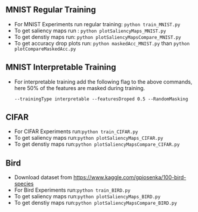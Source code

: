 






MNIST Regular Training
-----------------------
- For MNIST Experiments run regular training:  ```python train_MNIST.py ```
- To get saliency maps run : ```python plotSaliencyMaps_MNIST.py```
- To get denstiy maps run: ```python plotSaliencyMapsCompare_MNIST.py```
- To get accuracy drop plots run: ```python maskedAcc_MNIST.py``` than ```python plotCompareMaskedAcc.py```

MNIST Interpretable Training
-----------------------------
- For interpretable training add the following flag to the above commands, here 50% of the features are masked during training.
   
   ```--trainingType interpretable --featuresDroped 0.5 --RandomMasking ```



CIFAR
---------------------
- For CIFAR Experiments run:```python train_CIFAR.py```
- To get saliency maps run:```python plotSaliencyMaps_CIFAR.py```
- To get denstiy maps run:```python plotSaliencyMapsCompare_CIFAR.py```



Bird
---------------------

- Download dataset from https://www.kaggle.com/gpiosenka/100-bird-species
- For Bird Experiments run:```python train_BIRD.py```
- To get saliency maps run:```python plotSaliencyMaps_BIRD.py```
- To get denstiy maps run:```python plotSaliencyMapsCompare_BIRD.py```


